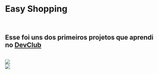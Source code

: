 <h1>Easy Shopping</h1>
<br>
<h2>Esse foi uns dos primeiros projetos que aprendi no <a href="https://rodolfomori.com.br/devclub">DevClub</a></h2>
<br>
<img src="https://github.com/user-attachments/assets/f46654a1-73c6-43c7-a104-45a3e5ad138d">
<br>
<img src="https://github.com/user-attachments/assets/72387191-344d-4b3e-8c95-f65faacffc0b">
